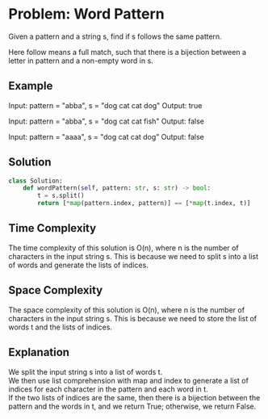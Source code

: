# Problem: Word Pattern

Given a pattern and a string s, find if s follows the same pattern.

Here follow means a full match, such that there is a bijection between a letter in pattern and a non-empty word in s.

## Example

Input: pattern = "abba", s = "dog cat cat dog"
Output: true

Input: pattern = "abba", s = "dog cat cat fish"
Output: false

Input: pattern = "aaaa", s = "dog cat cat dog"
Output: false

## Solution

```python
class Solution:
    def wordPattern(self, pattern: str, s: str) -> bool:
        t = s.split()
        return [*map(pattern.index, pattern)] == [*map(t.index, t)]
```
<h2>Time Complexity</h2>

The time complexity of this solution is O(n), where n is the number of characters in the input string s. This is because we need to split s into a list of words and generate the lists of indices.<br>

<h2>Space Complexity</h2>

The space complexity of this solution is O(n), where n is the number of characters in the input string s. This is because we need to store the list of words t and the lists of indices.<br>

<h2>Explanation</h2>

We split the input string s into a list of words t.<br>
We then use list comprehension with map and index to generate a list of indices for each character in the pattern and each word in t.<br>
If the two lists of indices are the same, then there is a bijection between the pattern and the words in t, and we return True; otherwise, we return False.<br>
